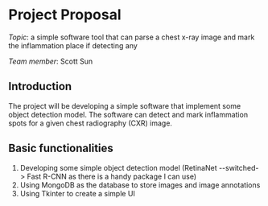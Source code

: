 # Project Proposal
*Topic*: a simple software tool that can parse a chest x-ray image and mark the inflammation place if detecting any

*Team member*: Scott Sun
## Introduction
The project will be developing a simple software that implement some object detection model. The software can detect and mark inflammation spots for a given chest radiography (CXR) image.

## Basic functionalities
1. Developing some simple object detection model (RetinaNet --switched-> Fast R-CNN as there is a handy package I can use)
2. Using MongoDB as the database to store images and image annotations
3. Using Tkinter to create a simple UI

